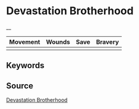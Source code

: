 # Devastation Brotherhood

__


| Movement | Wounds | Save | Bravery |
|:--------:|:------:|:----:|:-------:|
|  |  |  |  |


## Keywords



## Source

[Devastation Brotherhood](https://wahapedia.ru/aos3/factions/stormcast-eternals/Devastation-Brotherhood)
